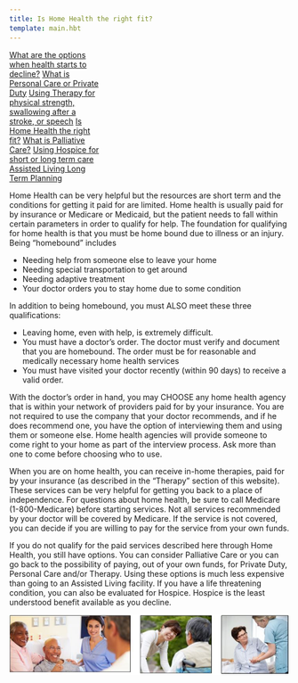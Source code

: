 ```yaml
---
title: Is Home Health the right fit?
template: main.hbt
---
```

<div class="btn-group-vertical float-right" style="width:33%;">
<a class="btn btn-primary" href="/build/options/index.html" role="button">What are the options when health starts to decline?</a>
<a class="btn btn-secondary" href="/build/personal_care/index.html" role="button">What is Personal Care  or Private Duty</a>
<a class="btn btn-primary" href="/build/therapy/index.html" role="button">Using Therapy for physical strength, swallowing after a stroke,  or speech</a>
<a class="btn btn-success" href="/build/home_health/index.html" role="button">Is Home Health the right fit?</a>
<a class="btn btn-danger" href="/build/palliative/index.html" role="button">What is Palliative Care?</a>
<a class="btn btn-warning" href="/build/hospice/index.html" role="button">Using Hospice for short or long term care </a>
<a class="btn btn-info" href="/build/assisted/index.html" role="button">Assisted Living </a>
<a class="btn btn-dark" href="/build/long_term/index.html" role="button">Long Term Planning</a>
</div>
<div class="text-paragraph contentDiv">

   <p>Home Health can be very helpful but the resources are short term and the conditions for getting it paid for are limited. Home health is usually paid for by insurance or Medicare or Medicaid, but the patient needs to fall within certain parameters in order to qualify for help.  The foundation for qualifying for home health is that you must be home bound due to illness or an injury.  Being “homebound” includes </p>
  <ul>
      <li>Needing help from someone else to leave your home</li>
      <li>Needing special transportation to get around</li>
      <li>Needing adaptive treatment</li>
      <li>Your doctor orders you to stay home due to some condition</li>
  </ul>
  <p>In addition to being homebound, you must ALSO meet these three qualifications:</p>
  <ul>
      <li>Leaving home, even with help, is extremely difficult.</li>
      <li>You must have a doctor’s order. The doctor must verify and document that you are homebound. The order must be for reasonable and medically necessary home health services</li>
      <li>You must have visited your doctor recently (within 90 days) to receive a valid order.</li>
  </ul>
  <p>With the doctor’s order in hand, you may CHOOSE any home health agency that is within your network of providers paid for by your insurance.  You are not required to use the company that your doctor recommends, and if he does recommend one, you have the option of interviewing them and using them or someone else. Home health agencies will provide someone to come right to your home as part of the interview process.  Ask more than one to come before choosing who to use.</p>
  <p>When you are on home health, you can receive in-home therapies, paid for by your insurance (as described in the “Therapy” section of this website).  These services can be very helpful for getting you back to a place of independence. For questions about home health, be sure to call Medicare (1-800-Medicare) before starting services.  Not all services recommended by your doctor will be covered by Medicare.  If the service is not covered, you can decide if you are willing to pay for the service from your own funds.</p>
  <p>If you do not qualify for the paid services described here through Home Health, you still have options. You can consider Palliative Care or you can go back to the possibility of paying, out of your own funds, for Private Duty, Personal Care and/or Therapy.  Using these options is much less expensive than going to an Assisted Living facility.  If you have a life threatening condition, you can also be evaluated for Hospice. Hospice is the least understood benefit available as you decline.</p>


</div>
<img src="images/home_health1.jpg" alt="Positive Healthcare">



